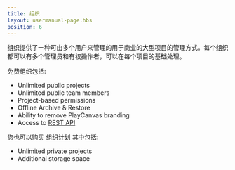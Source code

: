 ```yaml
---
title: 组织
layout: usermanual-page.hbs
position: 6
---
```


组织提供了一种可由多个用户来管理的用于商业的大型项目的管理方式。每个组织都可以有多个管理员和有权操作者，可以在每个项目的基础处理。

免费组织包括:

- Unlimited public projects
- Unlimited public team members
- Project-based permissions
- Offline Archive & Restore
- Ability to remove PlayCanvas branding
- Access to [REST API][2]

您也可以购买 [组织计划][1] 其中包括:

- Unlimited private projects
- Additional storage space

[1]: https://playcanvas.com/plans
[2]: /user-manual/api
